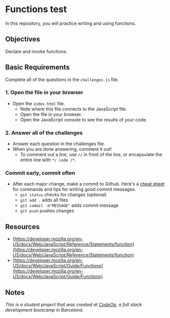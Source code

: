 # Functions test

In this repository, you will practice writing and using functions.

## Objectives

Declare and invoke functions.

## Basic Requirements

Complete all of the questions in the `challenges.js` file.

### 1. Open the file in your browser

- Open the `index.html` file.
  - Note where this file connects to the JavaScript file.
  - Open the file in your browser.
  - Open the JavaScript console to see the results of your code.

### 2. Answer all of the challenges

- Answer each question in the challenges file.
- When you are done answering, comment it out!
  - To comment out a line, use `//` in front of the line, or encapsulate the entire line with `*/ code /*`.

### Commit early, commit often

- After each major change, make a commit to Github. Here's a [cheat sheet](https://www.git-tower.com/blog/git-cheat-sheet) for commands and tips for writing good commit messages.
  - `git status` checks for changes (optional)
  - `git add .` adds all files 
  - `git commit -m"MESSAGE"` adds commit message
  - `git push` pushes changes

## Resources

- [https://developer.mozilla.org/en-US/docs/Web/JavaScript/Reference/Statements/function](https://developer.mozilla.org/en-US/docs/Web/JavaScript/Reference/Statements/function)
- [https://developer.mozilla.org/en-US/docs/Web/JavaScript/Guide/Functions](https://developer.mozilla.org/en-US/docs/Web/JavaScript/Guide/Functions)

## Notes

_This is a student project that was created at [CodeOp](http://CodeOp.tech), a full stack development bootcamp in Barcelona._
